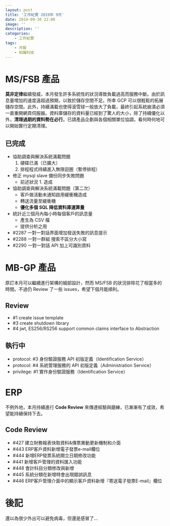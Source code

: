 ```yaml
---
layout: post
title: '工作紀實 2019年 9月'
date: 2019-09-30 22:00
image: ''
description: ''
categories:
    - 工作紀實
tags:
    - 月報
    - 知識科技
---
```


# MS/FSB 產品

**莫非定律**繼續發威，本月發生許多系統性的狀況導致負載過高而服務中斷。由於訊息量增加的速度遠超過預期，以致於儲存空間不足。所幸 GCP 可以很輕鬆的拓展儲存空間。此外，持續滿載也使得滾雪球一般放大了負載，最終引起系統崩潰必須一直重開網頁伺服器。資料庫儲存的資料量已經到了驚人的大小，除了持續優化以外，**清理過期的資料勢在必行**。已請產品企劃與各個相關單位協調，看何時何地可以開始實行定期清理。

## 已完成

* 協助調查與解決系統滿載問題
    1. 硬碟已滿（已擴大）
    1. 排程程式持續進入無限迴圈（暫停排程）
* 修正 mysql slave 備份同步失敗問題
    + 前述狀況 1. 造成
* 協助調查與解決系統滿載問題（第二次）
    + 客戶做活動未通知啟用緩衝機造成
    + 轉送流量至緩衝機
    + **優化多個 SQL 降低資料庫運算量**
* 統計近三個月內每小時每個客戶的訊息量
    + 產生為 CSV 檔
    + 提供分析之用
* #2287 一對一對話界面增加發送失敗的訊息提示
* #2288 一對一群組 搜索不區分大小寫
* #2290 一對一對話 API 加上可識別資料

# MB-GP 產品

原訂本月可以繼續進行架構的細部設計，然而 MS/FSB 的狀況排除花了相當多的時間。不過仍 Review 了一些 issues，希望下個月能順利。

## Review

* #1 create issue template
* #3 create shutdown library
* #4 jwt, ES256/RS256 support common claims interface to Abstraction

## 執行中

* protocol: #3 身份驗證服務 API 初版定義（Identification Service）
* protocol: #4 系統管理服務的 API 初版定義（Administration Service）
* privilege: #1 實作身份驗證服務（Identification Service）

# ERP

不例外地，本月持續進行 **Code Review** 來傳達經驗與磨練，已漸漸有了成效，希望能持續保持下去。

## Code Review

* #427 建立財務報表快取資料&傳票異動更新機制和介面
* #443 ERP客戶資料新增電子發票e-mail欄位
* #444 新增ERP發票系統開立日期修改功能
* #441 新增客戶管理的資料匯入功能
* #448 會計科目分類修改與新增
* #445 系統分類在新增時會出現錯誤訊息
* #446 ERP客戶管理介面中的顯示客戶資料新增『寄送電子發票E-mail』欄位

# 後記

還以為很少外出可以避免病毒，但還是感冒了...
